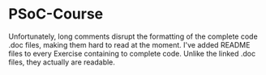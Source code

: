 # PSoC-Course

Unfortunately, long comments disrupt the formatting of the complete code .doc files, making them hard to read at the moment.
I've added README files to every Exercise containing to complete code. Unlike the linked .doc files, they actually are readable.
